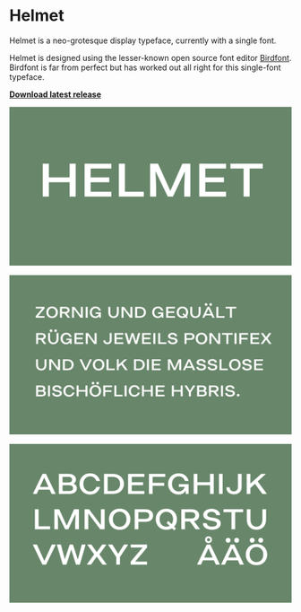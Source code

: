 # Helmet

Helmet is a neo-grotesque display typeface, currently with a single font.

Helmet is designed using the lesser-known open source font editor [Birdfont](https://birdfont.org/). Birdfont is far from perfect but has worked out all right for this single-font typeface.

**[Download latest release](https://github.com/carlenlund/helmet/releases/download/0.0/helmet-0.0.zip)**

![Helmet](images/helmet.png)

![Demo text](images/demo-text.png)

![Alphabet](images/alphabet.png)
